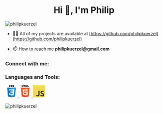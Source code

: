<h1 align="center">Hi 👋, I'm Philip</h1>
<p align="left"> <img src="https://komarev.com/ghpvc/?username=philipkuerzel&label=Profile%20views&color=0e75b6&style=flat" alt="philipkuerzel" /> </p>

- 👨‍💻 All of my projects are available at [https://github.com/philipkuerzel](https://github.com/philipkuerzel)

- 📫 How to reach me **philipkuerzel@gmail.com**

<h3 align="left">Connect with me:</h3>
<p align="left">
</p>

<h3 align="left">Languages and Tools:</h3>
<p align="left"> <a href="https://www.w3schools.com/css/" target="_blank" rel="noreferrer"> <img src="https://raw.githubusercontent.com/devicons/devicon/master/icons/css3/css3-original-wordmark.svg" alt="css3" width="40" height="40"/> </a> <a href="https://www.w3.org/html/" target="_blank" rel="noreferrer"> <img src="https://raw.githubusercontent.com/devicons/devicon/master/icons/html5/html5-original-wordmark.svg" alt="html5" width="40" height="40"/> </a> <a href="https://developer.mozilla.org/en-US/docs/Web/JavaScript" target="_blank" rel="noreferrer"> <img src="https://raw.githubusercontent.com/devicons/devicon/master/icons/javascript/javascript-original.svg" alt="javascript" width="40" height="40"/> </a> </p>

<p><img align="center" src="https://github-readme-streak-stats.herokuapp.com/?user=philipkuerzel&" alt="philipkuerzel" /></p>
